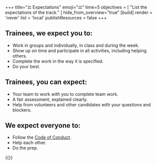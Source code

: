+++
title="⚖️ Expectations"
emoji="⚖️"
time=5
objectives = [
  "List the expectations of the track."
]
hide_from_overview="true"
[build]
  render = 'never'
  list = 'local'
  publishResources = false
+++

## Trainees, we expect you to:

- Work in groups and individually, in class and during the week.
- Show up on time and participate in all activities, including helping others.
- Complete the work in the way it is specified.
- Do your best.

## Trainees, you can expect:

- Your team to work _with_ you to complete team work.
- A fair assessment, explained clearly.
- Help from volunteers and other candidates with your questions and blockers.

## We expect everyone to:

- Follow the [Code of Conduct](https://codeyourfuture.io/about/code-of-conduct/).
- Help each other.
- Do the prep.

{{<multiple-choice
  question="Do you have to attend all the classes?"
  answers="Yes | Nah, it's a casual hobby | No, you can skip some"
  feedback="Right! Tracks are intense job prep courses and you should treat it as you would any professional training | No, this isn't a coding club | If you skip the classes you won't be able to complete the track"
  correct="0" >}}
